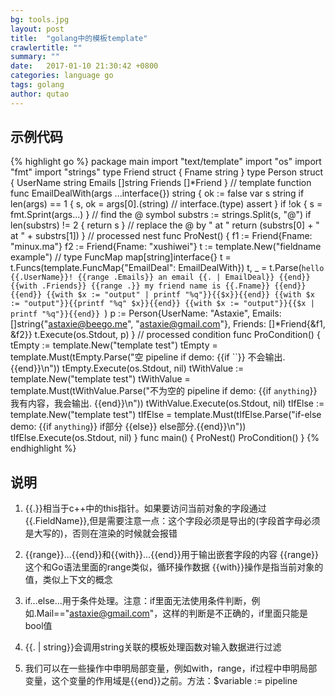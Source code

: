 ```yaml
---
bg: tools.jpg
layout: post
title:  "golang中的模板template"
crawlertitle: ""
summary: ""
date:   2017-01-10 21:30:42 +0800
categories: language go
tags: golang
author: qutao
---
```

## 示例代码
{% highlight go %}
package main
import "text/template"
import "os"
import "fmt"
import "strings"
type Friend struct {
    Fname string
}
type Person struct {
    UserName string
    Emails   []string
    Friends  []*Friend
}
// template function
func EmailDealWith(args ...interface{}) string {
    ok := false
    var s string
    if len(args) == 1 {
        s, ok = args[0].(string) // interface.(type) assert
    }
    if !ok {
        s = fmt.Sprint(args...)
    }
    // find the @ symbol
    substrs := strings.Split(s, "@")
    if len(substrs) != 2 {
        return s
    }
    // replace the @ by " at "
    return (substrs[0] + " at " + substrs[1])
}
// processed nest
func ProNest() {
  f1 := Friend{Fname: "minux.ma"}
  f2 := Friend{Fname: "xushiwei"}
  t := template.New("fieldname example")
  // type FuncMap map[string]interface{}
  t = t.Funcs(template.FuncMap{"EmailDeal": EmailDealWith})
  t, _ = t.Parse(`hello {{.UserName}}!
          {{range .Emails}}
              an email {{. | EmailDeal}}
          {{end}}
          {{with .Friends}}
          {{range .}}
              my friend name is {{.Fname}}
          {{end}}
          {{end}}
          {{with $x := "output" | printf "%q"}}{{$x}}{{end}}
          {{with $x := "output"}}{{printf "%q" $x}}{{end}}
          {{with $x := "output"}}{{$x | printf "%q"}}{{end}}
          `)
  p := Person{UserName: "Astaxie",
      Emails:  []string{"astaxie@beego.me", "astaxie@gmail.com"},
      Friends: []*Friend{&f1, &f2}}
  t.Execute(os.Stdout, p)
}
// processed condition
func ProCondition() {
  tEmpty := template.New("template test")
  tEmpty = template.Must(tEmpty.Parse("空 pipeline if demo: {{if ``}} 不会输出. {{end}}\n"))
  tEmpty.Execute(os.Stdout, nil)
  tWithValue := template.New("template test")
  tWithValue = template.Must(tWithValue.Parse("不为空的 pipeline if demo: {{if `anything`}} 我有内容，我会输出. {{end}}\n"))
  tWithValue.Execute(os.Stdout, nil)
  tIfElse := template.New("template test")
  tIfElse = template.Must(tIfElse.Parse("if-else demo: {{if `anything`}} if部分 {{else}} else部分.{{end}}\n"))
  tIfElse.Execute(os.Stdout, nil)
}
func main() {
   ProNest()
   ProCondition()
}
{% endhighlight %}

## 说明
1. {\{.\}}相当于c++中的this指针。如果要访问当前对象的字段通过{\{.FieldName\}},但是需要注意一点：这个字段必须是导出的(字段首字母必须是大写的)，否则在渲染的时候就会报错

2. {\{range\}}...{\{end\}}和{\{with\}}...{\{end\}}用于输出嵌套字段的内容
{\{range\}} 这个和Go语法里面的range类似，循环操作数据
{\{with\}}操作是指当前对象的值，类似上下文的概念

3. if...else...用于条件处理。注意：if里面无法使用条件判断，例如.Mail=="astaxie@gmail.com"，这样的判断是不正确的，if里面只能是bool值

4. {\{. \| string\}}会调用string关联的模板处理函数对输入数据进行过滤

5. 我们可以在一些操作中申明局部变量，例如with，range，if过程中申明局部变量，这个变量的作用域是{\{end\}}之前。方法：$variable := pipeline
